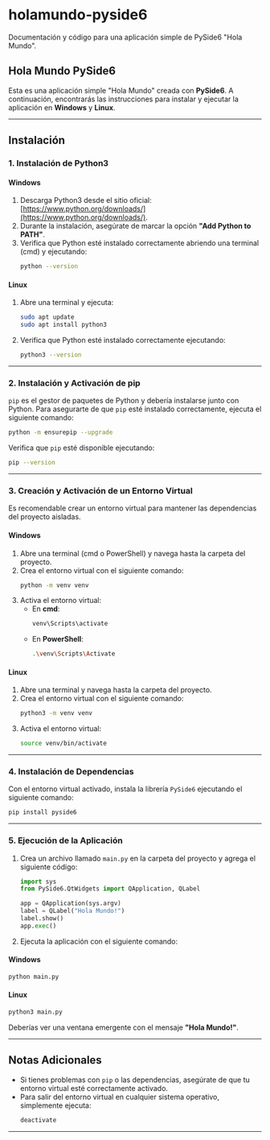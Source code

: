# holamundo-pyside6

Documentación y código para una aplicación simple de PySide6 "Hola Mundo".

## Hola Mundo PySide6

Esta es una aplicación simple "Hola Mundo" creada con **PySide6**. A continuación, encontrarás las instrucciones para instalar y ejecutar la aplicación en **Windows** y **Linux**.

---

## Instalación

### 1. Instalación de Python3

#### **Windows**

1. Descarga Python3 desde el sitio oficial: [https://www.python.org/downloads/](https://www.python.org/downloads/).
2. Durante la instalación, asegúrate de marcar la opción **"Add Python to PATH"**.
3. Verifica que Python esté instalado correctamente abriendo una terminal (cmd) y ejecutando:
   ```bash
   python --version
   ```

#### **Linux**

1. Abre una terminal y ejecuta:
   ```bash
   sudo apt update
   sudo apt install python3
   ```
2. Verifica que Python esté instalado correctamente ejecutando:
   ```bash
   python3 --version
   ```

---

### 2. Instalación y Activación de pip

`pip` es el gestor de paquetes de Python y debería instalarse junto con Python. Para asegurarte de que `pip` esté instalado correctamente, ejecuta el siguiente comando:

```bash
python -m ensurepip --upgrade
```

Verifica que `pip` esté disponible ejecutando:

```bash
pip --version
```

---

### 3. Creación y Activación de un Entorno Virtual

Es recomendable crear un entorno virtual para mantener las dependencias del proyecto aisladas.

#### **Windows**

1. Abre una terminal (cmd o PowerShell) y navega hasta la carpeta del proyecto.
2. Crea el entorno virtual con el siguiente comando:
   ```bash
   python -m venv venv
   ```
3. Activa el entorno virtual:
   - En **cmd**:
     ```bash
     venv\Scripts\activate
     ```
   - En **PowerShell**:
     ```bash
     .\venv\Scripts\Activate
     ```

#### **Linux**

1. Abre una terminal y navega hasta la carpeta del proyecto.
2. Crea el entorno virtual con el siguiente comando:
   ```bash
   python3 -m venv venv
   ```
3. Activa el entorno virtual:
   ```bash
   source venv/bin/activate
   ```

---

### 4. Instalación de Dependencias

Con el entorno virtual activado, instala la librería `PySide6` ejecutando el siguiente comando:

```bash
pip install pyside6
```

---

### 5. Ejecución de la Aplicación

1. Crea un archivo llamado `main.py` en la carpeta del proyecto y agrega el siguiente código:
   
   ```python
   import sys
   from PySide6.QtWidgets import QApplication, QLabel

   app = QApplication(sys.argv)
   label = QLabel("Hola Mundo!")
   label.show()
   app.exec()
   ```

2. Ejecuta la aplicación con el siguiente comando:

#### **Windows**
```bash
python main.py
```

#### **Linux**
```bash
python3 main.py
```

Deberías ver una ventana emergente con el mensaje **"Hola Mundo!"**.

---

## Notas Adicionales

- Si tienes problemas con `pip` o las dependencias, asegúrate de que tu entorno virtual esté correctamente activado.
- Para salir del entorno virtual en cualquier sistema operativo, simplemente ejecuta:
  ```bash
  deactivate
  ```

---



